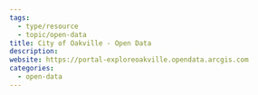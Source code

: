 ```yaml
---
tags:
  - type/resource
  - topic/open-data
title: City of Oakville - Open Data
description:
website: https://portal-exploreoakville.opendata.arcgis.com
categories:
  - open-data
---
```

